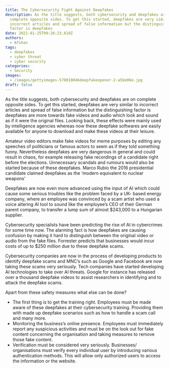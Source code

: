 ```yaml
---
title: The Cybersecurity Fight Against Deepfakes
description: As the title suggests, both cybersecurity and deepfakes are on
  complete opposite sides. To get this started, deepfakes are very similar to
  incorrect articles and spread of false information but the distinguishing
  factor is deepfakes
date: 2021-01-25T09:26:23.619Z
authors:
  - Afshan
tags:
  - deepfakes
  - cyber threat
  - cyber security
categories:
  - Security
images:
  - /images/gettyimages-578018046deepfakeopener-2-a5be06e.jpg
draft: false
---
```

As the title suggests, both cybersecurity and deepfakes are on complete opposite sides. To get this started, deepfakes are very similar to incorrect articles and spread of false information but the distinguishing factor is deepfakes are more towards fake videos and audio which look and sound as if it were the original files. Looking back, these effects were mainly used by intelligence agencies whereas now these deepfake softwares are easily available for anyone to download and make these videos at their leisure. 

Amateur video editors make fake videos for meme purposes by editing any speeches of politicians or famous actors to seem as if they told something funny. Nevertheless deepfakes are very dangerous in general and could result in chaos, for example releasing fake recordings of a candidate right before the elections. Unnecessary scandals and rumours would also be started because of these deepfakes. Marco Rubio the 2016 presidential candidate claimed deepfakes as the ‘modern equivalent to nuclear weapons’ 

Deepfakes are now even more advanced using the input of AI which could cause some serious troubles like the problem faced by a UK- based energy company, where an employee was convinced by a scam artist who used a voice altering AI tool to sound like the employee’s CEO of their German parent company, to transfer a lump sum of almost $243,000 to a Hungarian supplier. 

Cybersecurity specialists have been predicting the rise of AI in cybercrimes for some time now. The alarming fact is how deepfakes are causing confusion by making it hard to distinguish between the original video or audio from the fake files. Forrester predicts that businesses would incur costs of up to $250 million due to these deepfake scams. 

Cybersecurity companies are now in the process of developing products to identify deepfake scams and MNC’s such as Google and Facebook are now taking these scams very seriously. Tech companies have started developing AI technologies to take over AI threats. Google for instance has released over a thousand deepfake videos to assist researchers in identifying and to attack the deepfake scams.



Apart from these safety measures what else can be done?

* The first thing is to get the training right. Employees must be made aware of these deepfakes at their cybersecurity training. Providing them with made up deepfake scenarios such as how to handle a scam call and many more. 
* Monitoring the business’s online presence. Employees must immediately report any suspicious activities and must be on the look out for fake content concerning the organisation and taking measures to remove those fake content. 
* Verification must be considered very seriously. Businesses/ organisations must verify every individual user by introducing various authentication methods. This will allow only authorized users to access the information or the website.